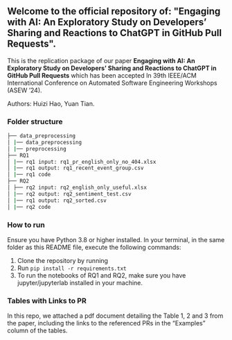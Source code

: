 ## Welcome to the official repository of: "Engaging with AI: An Exploratory Study on Developers’ Sharing and Reactions to ChatGPT in GitHub Pull Requests". 


This is the replication package of our paper **Engaging with AI: An Exploratory Study on Developers’ Sharing and Reactions to ChatGPT in GitHub Pull Requests** which has been accepted In 39th IEEE/ACM International Conference on Automated Software Engineering Workshops (ASEW ’24).

Authors: Huizi Hao, Yuan Tian.

### Folder structure

```bash
├── data_preprocessing
│ |── data_preprocessing
│ |── preprocessing
├── RQ1
│ |── rq1 input: rq1_pr_english_only_no_404.xlsx
│ |── rq1 output: rq1_recent_event_group.csv 
│ |── rq1 code  
├── RQ2
│ ├── rq2 input: rq2_english_only_useful.xlsx
│ |── rq2 output: rq2_sentiment_test.csv
│ |── rq1 output: rq2_sorted.csv  
│ |── rq2 code

```
### How to run

Ensure you have Python 3.8 or higher installed. In your terminal, in the same folder as this README file, execute the following commands:

1. Clone the repository by running 
2. Run ```pip install -r requirements.txt```
3. To run the notebooks of RQ1 and RQ2, make sure you have jupyter/jupyterlab installed in your machine.


### Tables with Links to PR
In this repo, we attached a pdf document detailing the Table 1, 2 and 3 from the paper, including the links to the referenced PRs in the “Examples” column of the tables.